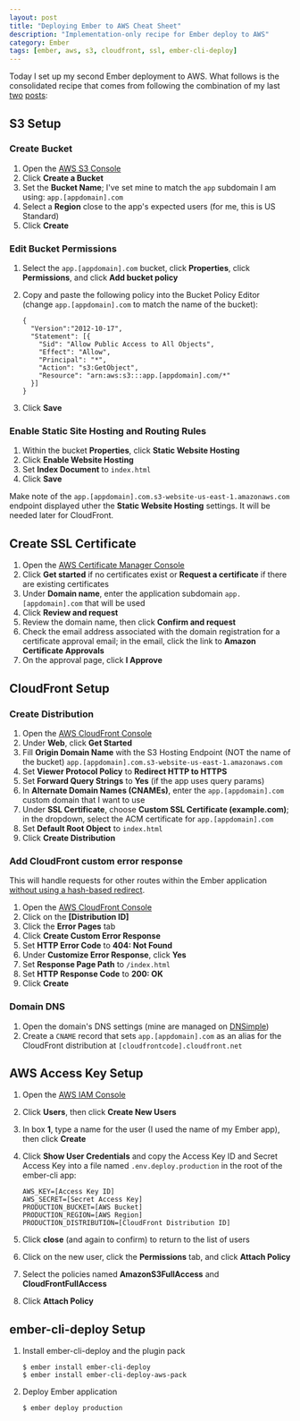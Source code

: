 ```yaml
---
layout: post
title: "Deploying Ember to AWS Cheat Sheet"
description: "Implementation-only recipe for Ember deploy to AWS"
category: Ember
tags: [ember, aws, s3, cloudfront, ssl, ember-cli-deploy]
---
```


Today I set up my second Ember deployment to AWS. What follows is the consolidated recipe that comes from following the combination of my last [two](/2015/11/01/deploying-ember-to-aws-cloudfront-using-ember-cli-deploy/) [posts](/2015/11/10/introducing-ember-cli-deploy-cloudfront-and-ember-cli-deploy-aws-pack/):

## S3 Setup

### Create Bucket

1. Open the [AWS S3 Console](https://console.aws.amazon.com/s3/)
1. Click **Create a Bucket**
1. Set the **Bucket Name**; I've set mine to match the `app` subdomain I am using: `app.[appdomain].com`
1. Select a **Region** close to the app's expected users (for me, this is US Standard)
1. Click **Create**

### Edit Bucket Permissions

1. Select the `app.[appdomain].com` bucket, click **Properties**, click **Permissions**, and click **Add bucket policy**
1. Copy and paste the following policy into the Bucket Policy Editor (change `app.[appdomain].com` to match the name of the bucket):

    <pre><code>{
     "Version":"2012-10-17",
     "Statement": [{
       "Sid": "Allow Public Access to All Objects",
       "Effect": "Allow",
       "Principal": "*",
       "Action": "s3:GetObject",
       "Resource": "arn:aws:s3:::app.[appdomain].com/*"
     }]
   }</code></pre>

1. Click **Save**

### Enable Static Site Hosting and Routing Rules

1. Within the bucket **Properties**, click **Static Website Hosting**
1. Click **Enable Website Hosting**
1. Set **Index Document** to `index.html`
1. Click **Save**

Make note of the `app.[appdomain].com.s3-website-us-east-1.amazonaws.com` endpoint displayed uther the **Static Website Hosting** settings. It will be needed later for CloudFront.

## Create SSL Certificate

1. Open the [AWS Certificate Manager Console](https://console.aws.amazon.com/acm/)
1. Click **Get started** if no certificates exist or **Request a certificate** if there are existing certificates
1. Under **Domain name**, enter the application subdomain `app.[appdomain].com` that will be used
1. Click **Review and request**
1. Review the domain name, then click **Confirm and request**
1. Check the email address associated with the domain registration for a certificate approval email; in the email, click the link to **Amazon Certificate Approvals**
1. On the approval page, click **I Approve**

## CloudFront Setup

### Create Distribution

1. Open the [AWS CloudFront Console](https://console.aws.amazon.com/cloudfront/)
1. Under **Web**, click **Get Started**
1. Fill **Origin Domain Name** with the S3 Hosting Endpoint (NOT the name of the bucket) `app.[appdomain].com.s3-website-us-east-1.amazonaws.com`
1. Set **Viewer Protocol Policy** to **Redirect HTTP to HTTPS**
1. Set **Forward Query Strings** to **Yes** (if the app uses query params)
1. In **Alternate Domain Names (CNAMEs)**, enter the `app.[appdomain].com` custom domain that I want to use
1. Under **SSL Certificate**, choose **Custom SSL Certificate (example.com)**; in the dropdown, select the ACM certificate for `app.[appdomain].com`
1. Set **Default Root Object** to `index.html`
1. Click **Create Distribution**

### Add CloudFront custom error response

This will handle requests for other routes within the Ember application [without using a hash-based redirect](https://hashrocket.com/blog/posts/ember-on-s3-with-cloudfront-bash-the-hash).

1. Open the [AWS CloudFront Console](https://console.aws.amazon.com/cloudfront/)
1. Click on the **[Distribution ID]**
1. Click the **Error Pages** tab
1. Click **Create Custom Error Response**
1. Set **HTTP Error Code** to **404: Not Found**
1. Under **Customize Error Response**, click **Yes**
1. Set **Response Page Path** to `/index.html`
1. Set **HTTP Response Code** to **200: OK**
1. Click **Create**

### Domain DNS

1. Open the domain's DNS settings (mine are managed on [DNSimple](https://dnsimple.com))
1. Create a `CNAME` record that sets `app.[appdomain].com` as an alias for the CloudFront distribution at `[cloudfrontcode].cloudfront.net`

## AWS Access Key Setup

1. Open the [AWS IAM Console](https://console.aws.amazon.com/iam/)
1. Click **Users**, then click **Create New Users**
1. In box **1**, type a name for the user (I used the name of my Ember app), then click **Create**
1. Click **Show User Credentials** and copy the Access Key ID and Secret Access Key into a file named `.env.deploy.production` in the root of the ember-cli app:

    <pre><code>AWS_KEY=[Access Key ID]
   AWS_SECRET=[Secret Access Key]
   PRODUCTION_BUCKET=[AWS Bucket]
   PRODUCTION_REGION=[AWS Region]
   PRODUCTION_DISTRIBUTION=[CloudFront Distribution ID]</code></pre>

1. Click **close** (and again to confirm) to return to the list of users
1. Click on the new user, click the **Permissions** tab, and click **Attach Policy**
1. Select the policies named **AmazonS3FullAccess** and **CloudFrontFullAccess**
1. Click **Attach Policy**

## ember-cli-deploy Setup

1. Install ember-cli-deploy and the plugin pack

    <pre><code>$ ember install ember-cli-deploy
   $ ember install ember-cli-deploy-aws-pack</code></pre>

1. Deploy Ember application

    <pre><code>$ ember deploy production</code></pre>
